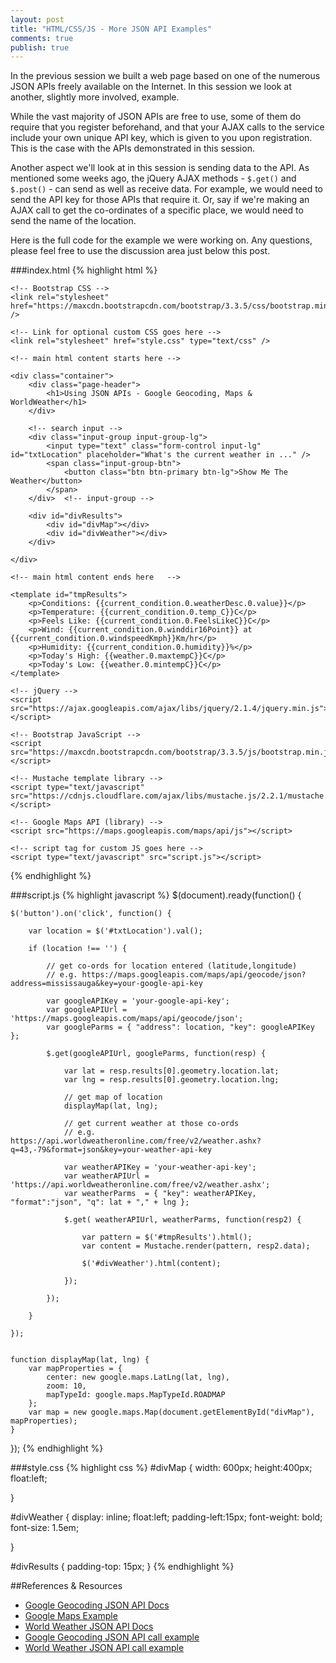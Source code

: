 ```yaml
---
layout: post
title: "HTML/CSS/JS - More JSON API Examples"
comments: true
publish: true
---
```


In the previous session we built a web page based on one of the numerous JSON APIs freely available on the Internet. In this session we look at another, slightly more involved, example. 

While the vast majority of JSON APIs are free to use, some of them do require that you register beforehand, and that your AJAX calls to the service include your own unique API key, which is given to you upon registration. This is the case with the APIs demonstrated in this session.

Another aspect we'll look at in this session is sending data to the API. As mentioned some weeks ago, the jQuery AJAX methods - `$.get()` and `$.post()` - can send as well as receive data. For example, we would need to send the API key for those APIs that require it. Or, say if we're making an AJAX call to get the co-ordinates of a specific place, we would need to send the name of the location.

Here is the full code for the example we were working on. Any questions, please feel free to use the discussion area just below this post.


###index.html
{% highlight html %}
<!doctype html>
<html>

<head>
    <meta name="viewport" content="width=device-width, initial-scale=1">
    <title>Using JSON APIs</title>

    <!-- Bootstrap CSS -->
    <link rel="stylesheet" href="https://maxcdn.bootstrapcdn.com/bootstrap/3.3.5/css/bootstrap.min.css" />

    <!-- Link for optional custom CSS goes here -->
    <link rel="stylesheet" href="style.css" type="text/css" />

</head>

<body>

    <!-- main html content starts here -->

    <div class="container">
        <div class="page-header">
            <h1>Using JSON APIs - Google Geocoding, Maps & WorldWeather</h1>
        </div>

        <!-- search input -->
        <div class="input-group input-group-lg">
            <input type="text" class="form-control input-lg" id="txtLocation" placeholder="What's the current weather in ..." />
            <span class="input-group-btn">
                <button class="btn btn-primary btn-lg">Show Me The Weather</button>
            </span>
        </div>  <!-- input-group --> 

        <div id="divResults">
            <div id="divMap"></div>
            <div id="divWeather"></div>
        </div>

    </div>

    <!-- main html content ends here   -->

    <template id="tmpResults">
        <p>Conditions: {{current_condition.0.weatherDesc.0.value}}</p>
        <p>Temperature: {{current_condition.0.temp_C}}C</p>
        <p>Feels Like: {{current_condition.0.FeelsLikeC}}C</p>
        <p>Wind: {{current_condition.0.winddir16Point}} at {{current_condition.0.windspeedKmph}}Km/hr</p>
        <p>Humidity: {{current_condition.0.humidity}}%</p>
        <p>Today's High: {{weather.0.maxtempC}}C</p>
        <p>Today's Low: {{weather.0.mintempC}}C</p>
    </template>

    <!-- jQuery -->
    <script src="https://ajax.googleapis.com/ajax/libs/jquery/2.1.4/jquery.min.js"></script>

    <!-- Bootstrap JavaScript -->
    <script src="https://maxcdn.bootstrapcdn.com/bootstrap/3.3.5/js/bootstrap.min.js"></script>

    <!-- Mustache template library -->
    <script type="text/javascript" src="https://cdnjs.cloudflare.com/ajax/libs/mustache.js/2.2.1/mustache.min.js"></script>

    <!-- Google Maps API (library) -->
    <script src="https://maps.googleapis.com/maps/api/js"></script>

    <!-- script tag for custom JS goes here -->
    <script type="text/javascript" src="script.js"></script>

</body>

</html>
{% endhighlight %}


###script.js
{% highlight javascript %}
$(document).ready(function() {

    $('button').on('click', function() {

        var location = $('#txtLocation').val();
        
        if (location !== '') {

            // get co-ords for location entered (latitude,longitude)
            // e.g. https://maps.googleapis.com/maps/api/geocode/json?address=mississauga&key=your-google-api-key

            var googleAPIKey = 'your-google-api-key';
            var googleAPIUrl = 'https://maps.googleapis.com/maps/api/geocode/json';
            var googleParms = { "address": location, "key": googleAPIKey };

            $.get(googleAPIUrl, googleParms, function(resp) {

                var lat = resp.results[0].geometry.location.lat;
                var lng = resp.results[0].geometry.location.lng;

                // get map of location
                displayMap(lat, lng);

                // get current weather at those co-ords
                // e.g. https://api.worldweatheronline.com/free/v2/weather.ashx?q=43,-79&format=json&key=your-weather-api-key
                
                var weatherAPIKey = 'your-weather-api-key';
                var weatherAPIUrl = 'https://api.worldweatheronline.com/free/v2/weather.ashx';
                var weatherParms  = { "key": weatherAPIKey, "format":"json", "q": lat + "," + lng };
                
                $.get( weatherAPIUrl, weatherParms, function(resp2) {
                    
                    var pattern = $('#tmpResults').html();
                    var content = Mustache.render(pattern, resp2.data);
                    
                    $('#divWeather').html(content);
                    
                });

            });
            
        }

    });


    function displayMap(lat, lng) {
        var mapProperties = {
            center: new google.maps.LatLng(lat, lng),
            zoom: 10,
            mapTypeId: google.maps.MapTypeId.ROADMAP
        };
        var map = new google.maps.Map(document.getElementById("divMap"), mapProperties);
    }


});
{% endhighlight %}

###style.css
{% highlight css %}
#divMap {
    width: 600px;
    height:400px;
    float:left;
    
}

#divWeather {
    display: inline;
    float:left;
    padding-left:15px;
    font-weight: bold;
    font-size: 1.5em;
    
}

#divResults {
    padding-top: 15px;
}
{% endhighlight %}

##References &amp; Resources

- [Google Geocoding JSON API Docs](https://developers.google.com/maps/documentation/geocoding/intro)
- [Google Maps Example](http://www.w3schools.com/googleapi/google_maps_basic.asp)
- [World Weather JSON API Docs](https://developer.worldweatheronline.com/page/explorer-free)
- [Google Geocoding JSON API call example](https://maps.googleapis.com/maps/api/geocode/json?address=mississauga&key=AIzaSyA_M7VnGki-4-0YfjMT18ZTJDGxbi2QMYQ)
- [World Weather JSON API call example](https://api.worldweatheronline.com/free/v2/weather.ashx?q=43,-79&format=json&key=ec746df3a2e403fd5ec97aeddfcec)

